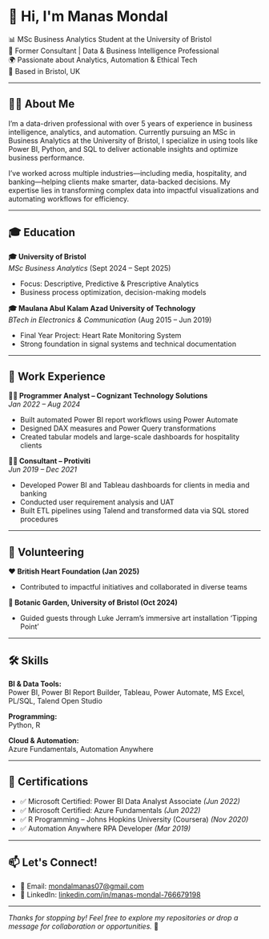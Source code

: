 # 👋 Hi, I'm Manas Mondal

📊 MSc Business Analytics Student at the University of Bristol  
💼 Former Consultant | Data & Business Intelligence Professional  
🌍 Passionate about Analytics, Automation & Ethical Tech  
📍 Based in Bristol, UK  

---

## 👨‍💻 About Me

I’m a data-driven professional with over 5 years of experience in business intelligence, analytics, and automation. Currently pursuing an MSc in Business Analytics at the University of Bristol, I specialize in using tools like Power BI, Python, and SQL to deliver actionable insights and optimize business performance.

I’ve worked across multiple industries—including media, hospitality, and banking—helping clients make smarter, data-backed decisions. My expertise lies in transforming complex data into impactful visualizations and automating workflows for efficiency.

---

## 🎓 Education

**🎓 University of Bristol**  
*MSc Business Analytics* (Sept 2024 – Sept 2025)  
- Focus: Descriptive, Predictive & Prescriptive Analytics  
- Business process optimization, decision-making models

**🎓 Maulana Abul Kalam Azad University of Technology**  
*BTech in Electronics & Communication* (Aug 2015 – Jun 2019)  
- Final Year Project: Heart Rate Monitoring System  
- Strong foundation in signal systems and technical documentation  

---

## 💼 Work Experience

**👨‍💼 Programmer Analyst – Cognizant Technology Solutions**  
*Jan 2022 – Aug 2024*  
- Built automated Power BI report workflows using Power Automate  
- Designed DAX measures and Power Query transformations  
- Created tabular models and large-scale dashboards for hospitality clients  

**👨‍💼 Consultant – Protiviti**  
*Jun 2019 – Dec 2021*  
- Developed Power BI and Tableau dashboards for clients in media and banking  
- Conducted user requirement analysis and UAT  
- Built ETL pipelines using Talend and transformed data via SQL stored procedures  

---

## 🌱 Volunteering

**❤️ British Heart Foundation (Jan 2025)**  
- Contributed to impactful initiatives and collaborated in diverse teams

**🌿 Botanic Garden, University of Bristol (Oct 2024)**  
- Guided guests through Luke Jerram’s immersive art installation ‘Tipping Point’

---

## 🛠️ Skills

**BI & Data Tools:**  
Power BI, Power BI Report Builder, Tableau, Power Automate, MS Excel, PL/SQL, Talend Open Studio

**Programming:**  
Python, R

**Cloud & Automation:**  
Azure Fundamentals, Automation Anywhere

---

## 📜 Certifications

- ✅ Microsoft Certified: Power BI Data Analyst Associate *(Jun 2022)*  
- ✅ Microsoft Certified: Azure Fundamentals *(Jun 2022)*  
- ✅ R Programming – Johns Hopkins University (Coursera) *(Nov 2020)*  
- ✅ Automation Anywhere RPA Developer *(Mar 2019)*  

---

## 📫 Let's Connect!

- 📧 Email: mondalmanas07@gmail.com
- 🔗 LinkedIn: [linkedin.com/in/manas-mondal-766679198](https://www.linkedin.com/in/manas-mondal-766679198)  

---

*Thanks for stopping by! Feel free to explore my repositories or drop a message for collaboration or opportunities.* 🚀
